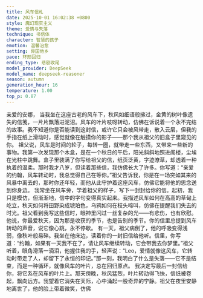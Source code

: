 ```yaml
---
title: 风车信札
date: 2025-10-01 16:02:38 +0800
style: 魔幻现实主义
theme: 爱情与失落
technique: 书信体
character: 智慧的孩子
emotion: 温馨治愈
setting: 异国他乡
pace: 环形回归
ending_type: 悲剧收尾
model_provider: DeepSeek
model_name: deepseek-reasoner
season: autumn
generation_hour: 16
temperature: 1.00
top_p: 0.87
---
```


亲爱的安娜，
当我坐在这座古老的风车下，秋风如细语般拂过，金黄的树叶像遗失的信笺，一片片飘落进泥沼。风车的叶片吱呀转动，仿佛在诉说着一个永不完结的故事。我不知道你是否能读到这封信，或许它只会被风带走，散入云层，但我的手指在纸上滑动时，感觉就像在触摸你的影子——那个我从祖父的旧盒子里窥见的你。
祖父说，风车是时间的轮子，每转一圈，就带走一些东西，又带来一些新的事物。我第一次发现那个木盒，是在一个秋日的午后，阳光斜斜地照进阁楼，尘埃在光柱中跳舞。盒子里装满了你写给祖父的信，纸页泛黄，字迹潦草，却透着一种执着的温柔。那时我才八岁，但读着那些信，我仿佛长大了许多。你写道：“亲爱的约翰，风车转动时，我总觉得自己在等你。”祖父告诉我，你是在一场突如其来的风暴中离去的，那时你还年轻，而他从此守护着这座风车，仿佛它能将他的思念送到你身边。
我常坐在风车旁，学着祖父的样子，写下一封封给你的信。起初，我只是模仿，但渐渐地，信中的字句变得真实起来。我描述风车如何在高高的草甸上屹立，秋天如何将田野染成琥珀色，乌鸦如何在枝头啼叫，仿佛在提醒我们失去的时光。祖父看到我写这些信时，眼神里闪过一丝复杂的光——有悲伤，也有欣慰。他说，你最爱秋天，因为那是收获的季节，也是告别的季节。你的信里总提到风车转动的声音，说它像心跳，永不停歇。
有一天，祖父病倒了，他的呼吸变得浅弱，像秋叶般易碎。我坐在他床边，读着你的一封旧信给他听。信里，你写道：“约翰，如果有一天我不在了，请让风车继续转动，它会带我去你梦里。”祖父听着，眼角滑落一滴泪，他握住我的手，轻声说：“Leo，爱情就像这风车，它转动时带走了人，却留下了永恒的印记。”那一刻，我明白了什么是失落——它不是结束，而是一种循环，就像风车的叶片，总在回归原点。
我决定写最后一封信给你，将它系在风车的叶片上。那天傍晚，秋风猛烈，叶片转动得飞快，信纸被卷起，飘向远方。我望着它消失在天际，心中涌起一股奇异的宁静。祖父在夜里安静地离世了，他的脸上带着微笑，仿佛
